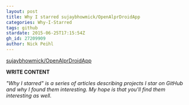 ```yaml
---
layout: post
title: Why I starred sujaybhowmick/OpenAlprDroidApp
categories: Why-I-Starred
tags: github
stardate: 2015-06-25T17:15:54Z
gh_id: 27209909
author: Nick Peihl
---
```


[sujaybhowmick/OpenAlprDroidApp](star.repo.html_url)

**WRITE CONTENT**

*"Why I starred" is a series of articles describing projects I star on GitHub and why I found them interesting. My hope is that you'll find them interesting as well.*

